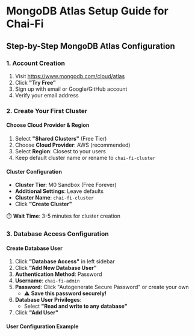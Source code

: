 # MongoDB Atlas Setup Guide for Chai-Fi

## Step-by-Step MongoDB Atlas Configuration

### 1. Account Creation
1. Visit https://www.mongodb.com/cloud/atlas
2. Click **"Try Free"**
3. Sign up with email or Google/GitHub account
4. Verify your email address

### 2. Create Your First Cluster

#### Choose Cloud Provider & Region
1. Select **"Shared Clusters"** (Free Tier)
2. Choose **Cloud Provider**: AWS (recommended)
3. Select **Region**: Closest to your users
4. Keep default cluster name or rename to `chai-fi-cluster`

#### Cluster Configuration
- **Cluster Tier**: M0 Sandbox (Free Forever)
- **Additional Settings**: Leave defaults
- **Cluster Name**: `chai-fi-cluster`
- Click **"Create Cluster"**

⏱️ **Wait Time**: 3-5 minutes for cluster creation

### 3. Database Access Configuration

#### Create Database User
1. Click **"Database Access"** in left sidebar
2. Click **"Add New Database User"**
3. **Authentication Method**: Password
4. **Username**: `chai-fi-admin`
5. **Password**: Click "Autogenerate Secure Password" or create your own
   - ⚠️ **Save this password securely!**
6. **Database User Privileges**: 
   - Select **"Read and write to any database"**
7. Click **"Add User"**

#### User Configuration Example
